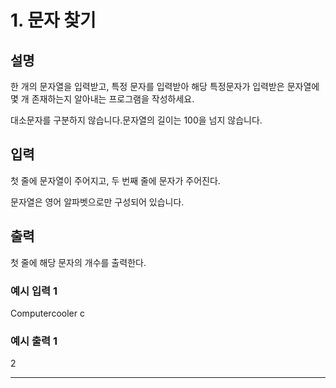 # 1. 문자 찾기
## 설명

한 개의 문자열을 입력받고, 특정 문자를 입력받아 해당 특정문자가 입력받은 문자열에 몇 개 존재하는지 알아내는 프로그램을 작성하세요.

대소문자를 구분하지 않습니다.문자열의 길이는 100을 넘지 않습니다.


## 입력
첫 줄에 문자열이 주어지고, 두 번째 줄에 문자가 주어진다.

문자열은 영어 알파벳으로만 구성되어 있습니다.


## 출력
첫 줄에 해당 문자의 개수를 출력한다.


### 예시 입력 1 

Computercooler
c
### 예시 출력 1

2

---
```

```

